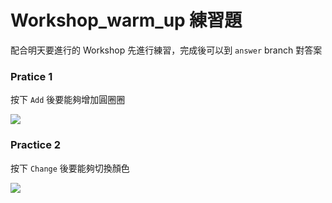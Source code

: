# Workshop_warm_up 練習題

配合明天要進行的 Workshop 先進行練習，完成後可以到 `answer` branch 對答案

### Pratice 1
按下 `Add` 後要能夠增加圓圈圈

![](https://i.imgur.com/ubbNW0J.gif)

### Practice 2
按下 `Change` 後要能夠切換顏色

![](https://i.imgur.com/7n1G8MK.gif)

